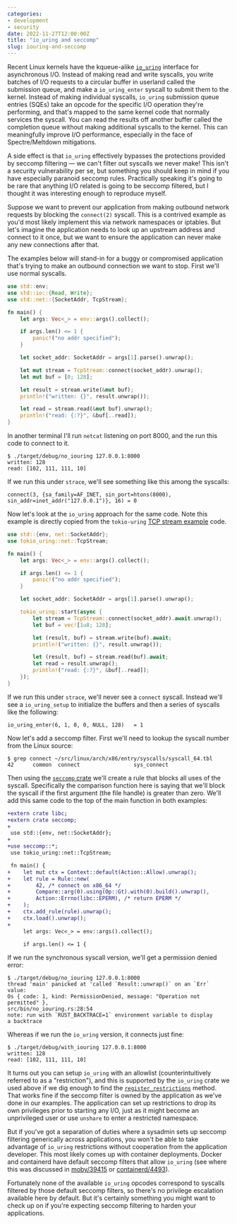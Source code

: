 ```yaml
---
categories:
- development
- security
date: 2022-11-27T12:00:00Z
title: "io_uring and seccomp"
slug: iouring-and-seccomp
---
```


Recent Linux kernels have the kqueue-alike [`io_uring`][] interface for
asynchronous I/O. Instead of making read and write syscalls, you write
batches of I/O requests to a circular buffer in userland called the
submission queue, and make a `io_uring_enter` syscall to submit them
to the kernel. Instead of making individual syscalls, `io_uring`
submission queue entries (SQEs) take an opcode for the specific I/O
operation they're performing, and that's mapped to the same kernel
code that normally services the syscall. You can read the results off
another buffer called the completion queue without making additional
syscalls to the kernel. This can meaningfully improve I/O performance,
especially in the face of Spectre/Meltdown mitigations.

A side effect is that `io_uring` effectively bypasses the protections
provided by seccomp filtering &mdash; we can't filter out syscalls we
never make! This isn't a security vulnerability per se, but something
you should keep in mind if you have especially paranoid seccomp
rules. Practically speaking it's going to be rare that anything I/O
related is going to be seccomp filtered, but I thought it was
interesting enough to reproduce myself.

Suppose we want to prevent our application from making outbound
network requests by blocking the `connect(2)` syscall. This is a
contrived example as you'd most likely implement this via network
namespaces or iptables. But let's imagine the application needs to
look up an upstream address and connect to it once, but we want to
ensure the application can never make any new connections after that.

The examples below will stand-in for a buggy or compromised
application that's trying to make an outbound connection we want to
stop. First we'll use normal syscalls.

```rust
use std::env;
use std::io::{Read, Write};
use std::net::{SocketAddr, TcpStream};

fn main() {
    let args: Vec<_> = env::args().collect();

    if args.len() <= 1 {
        panic!("no addr specified");
    }

    let socket_addr: SocketAddr = args[1].parse().unwrap();

    let mut stream = TcpStream::connect(socket_addr).unwrap();
    let mut buf = [0; 128];

    let result = stream.write(&mut buf);
    println!("written: {}", result.unwrap());

    let read = stream.read(&mut buf).unwrap();
    println!("read: {:?}", &buf[..read]);
}
```

In another terminal I'll run `netcat` listening on port 8000, and the
run this code to connect to it.

```
$ ./target/debug/no_iouring 127.0.0.1:8000
written: 128
read: [102, 111, 111, 10]
```

If we run this under `strace`, we'll see something like this among the
syscalls:

```
connect(3, {sa_family=AF_INET, sin_port=htons(8000), sin_addr=inet_addr("127.0.0.1")}, 16) = 0
```

Now let's look at the `io_uring` approach for the same code. Note this
example is directly copied from the `tokio-uring` [TCP stream
example][] code.

```rust
use std::{env, net::SocketAddr};
use tokio_uring::net::TcpStream;

fn main() {
    let args: Vec<_> = env::args().collect();

    if args.len() <= 1 {
        panic!("no addr specified");
    }

    let socket_addr: SocketAddr = args[1].parse().unwrap();

    tokio_uring::start(async {
        let stream = TcpStream::connect(socket_addr).await.unwrap();
        let buf = vec![1u8; 128];

        let (result, buf) = stream.write(buf).await;
        println!("written: {}", result.unwrap());

        let (result, buf) = stream.read(buf).await;
        let read = result.unwrap();
        println!("read: {:?}", &buf[..read]);
    });
}
```

If we run this under `strace`, we'll never see a `connect`
syscall. Instead we'll see a `io_uring_setup` to initialize the
buffers and then a series of syscalls like the following:

```
io_uring_enter(6, 1, 0, 0, NULL, 128)   = 1
```

Now let's add a seccomp filter. First we'll need to lookup the syscall
number from the Linux source:

```
$ grep connect ~/src/linux/arch/x86/entry/syscalls/syscall_64.tbl
42      common  connect                 sys_connect
```

Then using the [`seccomp` crate][] we'll create a rule that blocks all
uses of the syscall. Specifically the comparison function here is
saying that we'll block the syscall if the first argument (the file
handle) is greater than zero. We'll add this same code to the top of
the main function in both examples:

```diff
+extern crate libc;
+extern crate seccomp;
+
 use std::{env, net::SocketAddr};
+
+use seccomp::*;
 use tokio_uring::net::TcpStream;

 fn main() {
+    let mut ctx = Context::default(Action::Allow).unwrap();
+    let rule = Rule::new(
+        42, /* connect on x86_64 */
+        Compare::arg(0).using(Op::Gt).with(0).build().unwrap(),
+        Action::Errno(libc::EPERM), /* return EPERM */
+    );
+    ctx.add_rule(rule).unwrap();
+    ctx.load().unwrap();
+
     let args: Vec<_> = env::args().collect();

     if args.len() <= 1 {
```

If we run the synchronous syscall version, we'll get a permission
denied error:

```
$ ./target/debug/no_iouring 127.0.0.1:8000
thread 'main' panicked at 'called `Result::unwrap()` on an `Err` value:
Os { code: 1, kind: PermissionDenied, message: "Operation not permitted" },
src/bin/no_iouring.rs:28:54
note: run with `RUST_BACKTRACE=1` environment variable to display
a backtrace
```

Whereas if we run the `io_uring` version, it connects just fine:

```
$ ./target/debug/with_iouring 127.0.0.1:8000
written: 128
read: [102, 111, 111, 10]
```

It turns out you can setup `io_uring` with an allowlist
(counterintuitively referred to as a "restriction"), and this is
supported by the `io_uring` crate we used above if we dig enough to
find the [`register_restrictions`][] method. That works fine if the
seccomp filter is owned by the application as we've done in our
examples. The application can set up restrictions to drop its own
privileges prior to starting any I/O, just as it might become an
unprivileged user or use `unshare` to enter a restricted namespace.

But if you've got a separation of duties where a sysadmin sets up
seccomp filtering generically across applications, you won't be able
to take advantage of `io_uring` restrictions without cooperation from
the application developer. This most likely comes up with container
deployments. Docker and containerd have default seccomp filters that
allow `io_uring` (see where this was discussed in [moby/39415][] or
[containerd/4493][]).

Fortunately none of the available `io_uring` opcodes correspond to
syscalls filtered by those default seccomp filters, so there's no
privilege escalation available here by default. But it's certainly
something you might want to check up on if you're expecting seccomp
filtering to harden your applications.

[`io_uring`]: https://unixism.net/loti/
[TCP stream example]: https://github.com/tokio-rs/tokio-uring/blob/master/examples/tcp_stream.rs
[`seccomp` crate]: https://docs.rs/seccomp/latest/seccomp/
[`register_restrictions`]: https://docs.rs/io-uring/latest/io_uring/struct.Submitter.html#method.register_restrictions
[moby/39415]: https://github.com/moby/moby/pull/39415
[containerd/4493]: https://github.com/containerd/containerd/pull/4493
